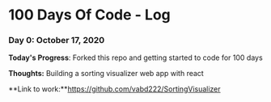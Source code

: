 # 100 Days Of Code - Log

### Day 0: October 17, 2020 

**Today's Progress**: Forked this repo and getting started to code for 100 days

**Thoughts:** Building a sorting visualizer web app with react

**Link to work:**https://github.com/vabd222/SortingVisualizer


